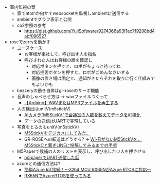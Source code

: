 * 室内監視の案
  * 家でatomか何かでwebsocketを監視しambientに送信する
  * ambientでグラフ表示と公開
  * co2参照の参考
    * https://gist.github.com/YujiSoftware/9274366a93f1ac7f9208bd4abf096527
* roseでzerryを動かす
  * ユースケース
    * お客様が来社して、呼び出す人を指名
    * 呼びされた人はお客様の顔を確認し
      * 対応ボタンを押すと、ロボがちょっと待ってね
      * 対応拒否ボタンを押すと、ロボがごめんなさいする
      * 画像の置き場は固定で、通知がきたらそれを取りに行く仕組みでもよいかも
  * bezzeryの動き自体はgr-roseのサーボ機能
  * 音声のしゃべらせ方は  → wavファイルつくって
    * [【Arduino】WAVまたはMP3ファイルを再生する](https://nn-hokuson.hatenablog.com/entry/2017/09/01/092945)
  * 人の検出はunitV(m5stickV)
    * [AIカメラ“M5StickV”で会議室の人数を数えてデータを可視化](https://eng-blog.iij.ad.jp/archives/8424)
    * データの送信はUARTで実現している
  * 写真をとるのもunitV(m5stickV)
    * [M5StickVをデジカメにしてみた。](https://qiita.com/deckeye/items/dc27c3bbe7ae9e724c35)
    * GR-ROSEへの転送はどうする? → [Wi-FiがないM5StickVを、M5StickCと繋ぎLINEに投稿してみるまでの手順](https://qiita.com/nnn112358/items/5efd926fea20cd6c2c43)
  * M5Paperで候補の人のリストを表示し、呼び出したい人を押させる
    * [m5paperでUART通信した話](http://setsubi.no-mania.com/m5paper/m5paper%E3%81%A7uart%E9%80%9A%E4%BF%A1%E3%81%97%E3%81%9F%E8%A9%B1)
  * azureとの通信方法は?
    * [簡単Azure IoT接続！～32bit MCU RX65NがAzure RTOSに対応～](https://www.renesas.com/us/ja/blogs/easy-azure-iot-connection-rx65n-32bit-mcu-supports-azure-rtos)
    * [RX65NでAzureRTOSを使ってみる](https://qiita.com/kei-606/items/63907512b9cf812ca4d3)
